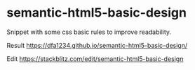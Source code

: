# semantic-html5-basic-design

Snippet with some css basic rules to improve readability.

Result https://dfa1234.github.io/semantic-html5-basic-design/

Edit https://stackblitz.com/edit/semantic-html5-basic-design
